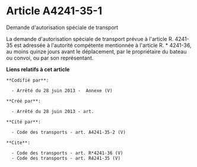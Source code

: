 # Article A4241-35-1

Demande d'autorisation spéciale de transport 

La demande d'autorisation spéciale de transport prévue à l'article R. 4241-35 est adressée à l'autorité compétente mentionnée
à l'article R. * 4241-36, au moins quinze jours avant le déplacement, par le propriétaire du bateau ou convoi, ou par son
représentant.

**Liens relatifs à cet article**

	**Codifié par**:

	  - Arrêté du 28 juin 2013 -  Annexe (V)

	**Créé par**:

	  - Arrêté du 28 juin 2013 - art.

	**Cité par**:

	  - Code des transports - art. A4241-35-2 (V)

	**Cite**:

	  - Code des transports - art. R*4241-36 (V)
	  - Code des transports - art. R4241-35 (V)
